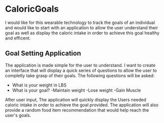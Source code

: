 # CaloricGoals
I would like for this wearable technology to track the goals of an individual and would like to start with an application to 
allow the user understand their goal as well as display the caloric intake in order to achieve this goal healthy and efficent. 

## Goal Setting Application
The application is made simple for the user to understand. I want to create an interface that will display a quick series of questions to allow the user
to completly take grasp of their goals. The following questions will be asked: 

   - What is your weight in LBS
   - What is your goal?
       -Maintain weight
       -Lose weight
       -Gain Muscle
       
 After user input, 
 The application will quickly display the Users needed caloric intake in order to achieve the goal provided. 
 The application will also provide a random food item recommendation that would help reach the user's goals.
 
 
